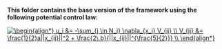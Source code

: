 **This folder contains the base version of the framework using the following potential control law:** 

<a href="https://www.codecogs.com/eqnedit.php?latex=\begin{align*}&space;u_i&space;&=&space;-\sum_{j&space;\in&space;N_i}&space;\nabla_{x_i}&space;V_{ij}&space;\\&space;V_{ij}&space;&=&space;\frac{1}{2}a||x_{ij}||^2&space;&plus;&space;\frac{2\,b}{||x_{ij}||^{\frac{5}{2}}}&space;\\&space;\end{align*}" target="_blank"><img src="https://latex.codecogs.com/gif.latex?\begin{align*}&space;u_i&space;&=&space;-\sum_{j&space;\in&space;N_i}&space;\nabla_{x_i}&space;V_{ij}&space;\\&space;V_{ij}&space;&=&space;\frac{1}{2}a||x_{ij}||^2&space;&plus;&space;\frac{2\,b}{||x_{ij}||^{\frac{5}{2}}}&space;\\&space;\end{align*}" title="\begin{align*} u_i &= -\sum_{j \in N_i} \nabla_{x_i} V_{ij} \\ V_{ij} &= \frac{1}{2}a||x_{ij}||^2 + \frac{2\,b}{||x_{ij}||^{\frac{5}{2}}} \\ \end{align*}" /></a>
